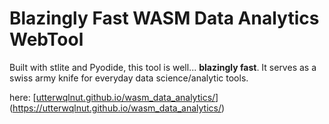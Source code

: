 # Blazingly Fast WASM Data Analytics WebTool
Built with stlite and Pyodide, this tool is well... **blazingly fast**. It serves as a swiss army knife for everyday data science/analytic tools.

here: [[utterwqlnut.github.io/wasm_data_analytics/]()](https://utterwqlnut.github.io/wasm_data_analytics/)
